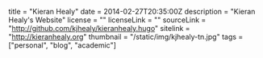title = "Kieran Healy"
date = 2014-02-27T20:35:00Z 
description = "Kieran Healy's Website"
license = ""
licenseLink = ""
sourceLink = "http://github.com/kjhealy/kieranhealy.hugo"
sitelink = "http://kieranhealy.org"
thumbnail = "/static/img/kjhealy-tn.jpg"
tags = ["personal", "blog", "academic"]
